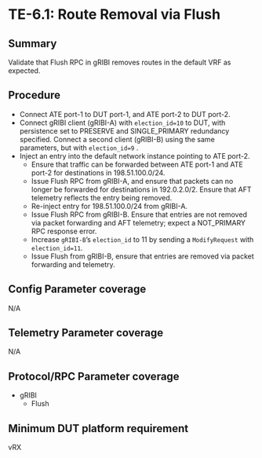 # TE-6.1: Route Removal via Flush

## Summary

Validate that Flush RPC in gRIBI removes routes in the default VRF as expected.

## Procedure

*   Connect ATE port-1 to DUT port-1, and ATE port-2 to DUT port-2.
*   Connect gRIBI client (gRIBI-A) with `election_id=10` to DUT, with
    persistence set to PRESERVE and SINGLE_PRIMARY redundancy specified. Connect
    a second client (gRIBI-B) using the same parameters, but with
    `election_id=9` .
*   Inject an entry into the default network instance pointing to ATE port-2.
    *   Ensure that traffic can be forwarded between ATE port-1 and ATE port-2
        for destinations in 198.51.100.0/24.
    *   Issue Flush RPC from gRIBI-A, and ensure that packets can no longer be
        forwarded for destinations in 192.0.2.0/2. Ensure that AFT telemetry
        reflects the entry being removed.
    *   Re-inject entry for 198.51.100.0/24 from gRIBI-A.
    *   Issue Flush RPC from gRIBI-B. Ensure that entries are not removed via
        packet forwarding and AFT telemetry; expect a NOT_PRIMARY RPC response
        error.
    *   Increase `gRIBI-B`’s `election_id` to 11 by sending a `ModifyRequest`
        with `election_id=11`.
    *   Issue Flush from gRIBI-B, ensure that entries are removed via packet
        forwarding and telemetry.

## Config Parameter coverage

N/A

## Telemetry Parameter coverage

N/A

## Protocol/RPC Parameter coverage

*   gRIBI
    *   Flush

## Minimum DUT platform requirement

vRX
